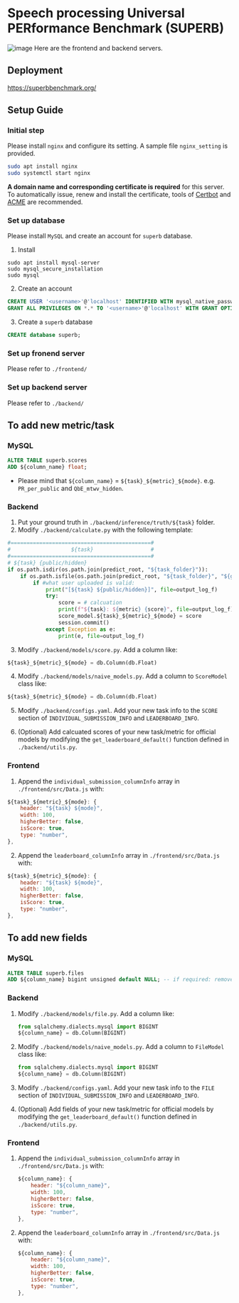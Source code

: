 # Speech processing Universal PERformance Benchmark (SUPERB)
![image](./imgs/logo.png)
Here are the frontend and backend servers.

## Deployment
https://superbbenchmark.org/


## Setup Guide
### Initial step
Please install `nginx` and configure its setting. A sample file `nginx_setting` is provided.
```bash
sudo apt install nginx
sudo systemctl start nginx
```
**A domain name and corresponding certificate is required** for this server. To automatically issue, renew and install the certificate, tools of [Certbot](https://certbot.eff.org/) and [ACME](https://github.com/acmesh-official/acme.sh) are recommended.
### Set up database
Please install `MySQL` and create an account for `superb` database.
1. Install
```script
sudo apt install mysql-server
sudo mysql_secure_installation
sudo mysql
```
2. Create an account
```sql
CREATE USER '<username>'@'localhost' IDENTIFIED WITH mysql_native_password BY '<password>';
GRANT ALL PRIVILEGES ON *.* TO '<username>'@'localhost' WITH GRANT OPTION;
```
3. Create a `superb` database
```sql
CREATE database superb;
```
### Set up fronend server
Please refer to `./frontend/`
### Set up backend server
Please refer to `./backend/`

## To add new metric/task
### MySQL
```sql
ALTER TABLE superb.scores
ADD ${column_name} float;
```
- Please mind that `${column_name}` = `${task}_${metric}_${mode}`.
e.g. `PR_per_public` and `QbE_mtwv_hidden`.
### Backend
1. Put your ground truth in `./backend/inference/truth/${task}` folder.
2. Modify `./backend/calculate.py` with the following template:
```python
#============================================#
#                   ${task}                  #
#============================================#
# ${task} {public/hidden}
if os.path.isdir(os.path.join(predict_root, "${task_folder}")):
    if os.path.isfile(os.path.join(predict_root, "${task_folder}", "${gt_file}")):
        if #what user uploaded is valid:
            print("[${task} ${public/hidden}]", file=output_log_f)
            try:
                score = # calcuation
                print(f"${task}: ${metric} {score}", file=output_log_f)
                score_model.${task}_${metric}_${mode} = score
                session.commit()
            except Exception as e:
                print(e, file=output_log_f)
```
3. Modify `./backend/models/score.py`. Add a column like:
```python
${task}_${metric}_${mode} = db.Column(db.Float)
```
4. Modify `./backend/models/naive_models.py`. Add a column to `ScoreModel` class like:
```python
${task}_${metric}_${mode} = db.Column(db.Float)
```
5. Modify `./backend/configs.yaml`. Add your new task info to the `SCORE` section of `INDIVIDUAL_SUBMISSION_INFO` and `LEADERBOARD_INFO`.

6. (Optional) Add calcuated scores of your new task/metric for official models by modifying the `get_leaderboard_default()` function defined in `./backend/utils.py`.

### Frontend
1. Append the `individual_submission_columnInfo` array in `./frontend/src/Data.js` with:
```js
${task}_${metric}_${mode}: {
    header: "${task} ${mode}",
    width: 100,
    higherBetter: false,
    isScore: true,
    type: "number",
},
```
2. Append the `leaderboard_columnInfo` array in `./frontend/src/Data.js` with:
```js
${task}_${metric}_${mode}: {
    header: "${task} ${mode}",
    width: 100,
    higherBetter: false,
    isScore: true,
    type: "number",
},
```

## To add new fields

### MySQL

```sql
ALTER TABLE superb.files
ADD ${column_name} bigint unsigned default NULL; -- if required: remove "default NULL"
```

### Backend

1. Modify `./backend/models/file.py`. Add a column like:

    ```python
    from sqlalchemy.dialects.mysql import BIGINT
    ${column_name} = db.Column(BIGINT)
    ```

2. Modify `./backend/models/naive_models.py`. Add a column to `FileModel` class like:

    ```python
    from sqlalchemy.dialects.mysql import BIGINT
    ${column_name} = db.Column(BIGINT)
    ```

3. Modify `./backend/configs.yaml`. Add your new task info to the `FILE` section of `INDIVIDUAL_SUBMISSION_INFO` and `LEADERBOARD_INFO`.

4. (Optional) Add fields of your new task/metric for official models by modifying the `get_leaderboard_default()` function defined in `./backend/utils.py`.

### Frontend

1. Append the `individual_submission_columnInfo` array in `./frontend/src/Data.js` with:

    ```js
    ${column_name}: {
        header: "${column_name}",
        width: 100,
        higherBetter: false,
        isScore: true,
        type: "number",
    },
    ```

2. Append the `leaderboard_columnInfo` array in `./frontend/src/Data.js` with:

    ```js
    ${column_name}: {
        header: "${column_name}",
        width: 100,
        higherBetter: false,
        isScore: true,
        type: "number",
    },
    ```